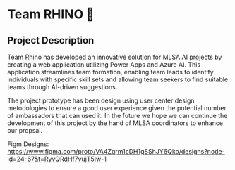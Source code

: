 # Team RHINO 🦏

## Project Description

Team Rhino has developed an innovative solution for MLSA AI projects by creating a web application utilizing Power Apps and Azure AI. This application streamlines team formation, enabling team leads to identify individuals with specific skill sets and allowing team seekers to find suitable teams through AI-driven suggestions. 

The project prototype has been design using user center design metodologies to ensure a good user experience given the potential number of ambassadors that can used it. In the future we hope we can continue the development of this project by the hand of MLSA coordinators to enhance our propsal.

Figm Designs: https://www.figma.com/proto/VA4Zqrm1cDH1gSShJY6Qko/designs?node-id=24-67&t=RyvQRdHf7vujT5Iw-1


